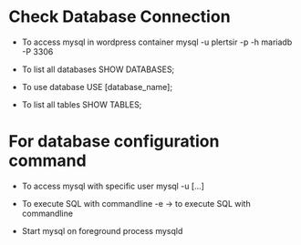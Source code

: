 # Check Database Connection

- To access mysql in wordpress container
mysql -u plertsir -p -h mariadb -P 3306

- To list all databases
SHOW DATABASES;

- To use database
USE [database_name];

- To list all tables
SHOW TABLES;

# For database configuration command
- To access mysql with specific user
mysql -u [...]

- To execute SQL with commandline
-e -> to execute SQL with commandline



- Start mysql on foreground process
mysqld
